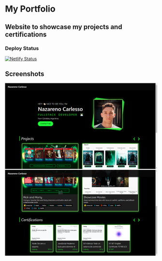 # My Portfolio

## Website to showcase my projects and certifications

### Deploy Status

[![Netlify Status](https://api.netlify.com/api/v1/badges/c19436f0-8c1e-4e6e-bc61-b7b85b268427/deploy-status)](https://app.netlify.com/sites/nazarenocarlesso/deploys)

## Screenshots

![about](screenshots/about.png)
![skills](screenshots/skills.png)